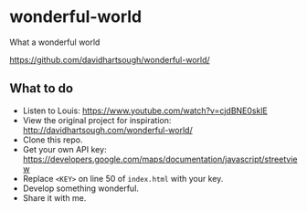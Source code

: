 # wonderful-world

What a wonderful world

https://github.com/davidhartsough/wonderful-world/

## What to do
- Listen to Louis: https://www.youtube.com/watch?v=cjdBNE0sklE
- View the original project for inspiration: http://davidhartsough.com/wonderful-world/
- Clone this repo.
- Get your own API key: https://developers.google.com/maps/documentation/javascript/streetview
- Replace `<KEY>` on line 50 of `index.html` with your key.
- Develop something wonderful.
- Share it with me.
